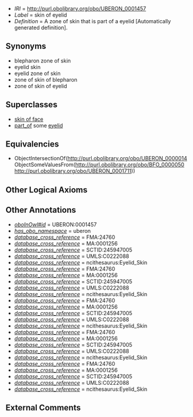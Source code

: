  * *IRI* = http://purl.obolibrary.org/obo/UBERON_0001457
 * *Label* = skin of eyelid
 * *Definition* = A zone of skin that is part of a eyelid [Automatically generated definition].

## Synonyms

 * blepharon zone of skin
 * eyelid skin
 * eyelid zone of skin
 * zone of skin of blepharon
 * zone of skin of eyelid

## Superclasses

 * [skin of face](../../UBERON/21/UBERON_1000021.md)
 * [part_of](../../BFO/50/BFO_0000050.md) some [eyelid](../../UBERON/11/UBERON_0001711.md)

## Equivalencies

 * ObjectIntersectionOf(<http://purl.obolibrary.org/obo/UBERON_0000014> ObjectSomeValuesFrom(<http://purl.obolibrary.org/obo/BFO_0000050> <http://purl.obolibrary.org/obo/UBERON_0001711>))

## Other Logical Axioms


## Other Annotations

 * *[oboInOwl#id](../../id/oboInOwl#id.md)* = UBERON:0001457
 * *[has_obo_namespace](../../ce/oboInOwl#hasOBONamespace.md)* = uberon
 * *[database_cross_reference](../../ef/oboInOwl#hasDbXref.md)* = FMA:24760
 * *[database_cross_reference](../../ef/oboInOwl#hasDbXref.md)* = MA:0001256
 * *[database_cross_reference](../../ef/oboInOwl#hasDbXref.md)* = SCTID:245947005
 * *[database_cross_reference](../../ef/oboInOwl#hasDbXref.md)* = UMLS:C0222088
 * *[database_cross_reference](../../ef/oboInOwl#hasDbXref.md)* = ncithesaurus:Eyelid_Skin
 * *[database_cross_reference](../../ef/oboInOwl#hasDbXref.md)* = FMA:24760
 * *[database_cross_reference](../../ef/oboInOwl#hasDbXref.md)* = MA:0001256
 * *[database_cross_reference](../../ef/oboInOwl#hasDbXref.md)* = SCTID:245947005
 * *[database_cross_reference](../../ef/oboInOwl#hasDbXref.md)* = UMLS:C0222088
 * *[database_cross_reference](../../ef/oboInOwl#hasDbXref.md)* = ncithesaurus:Eyelid_Skin
 * *[database_cross_reference](../../ef/oboInOwl#hasDbXref.md)* = FMA:24760
 * *[database_cross_reference](../../ef/oboInOwl#hasDbXref.md)* = MA:0001256
 * *[database_cross_reference](../../ef/oboInOwl#hasDbXref.md)* = SCTID:245947005
 * *[database_cross_reference](../../ef/oboInOwl#hasDbXref.md)* = UMLS:C0222088
 * *[database_cross_reference](../../ef/oboInOwl#hasDbXref.md)* = ncithesaurus:Eyelid_Skin
 * *[database_cross_reference](../../ef/oboInOwl#hasDbXref.md)* = FMA:24760
 * *[database_cross_reference](../../ef/oboInOwl#hasDbXref.md)* = MA:0001256
 * *[database_cross_reference](../../ef/oboInOwl#hasDbXref.md)* = SCTID:245947005
 * *[database_cross_reference](../../ef/oboInOwl#hasDbXref.md)* = UMLS:C0222088
 * *[database_cross_reference](../../ef/oboInOwl#hasDbXref.md)* = ncithesaurus:Eyelid_Skin
 * *[database_cross_reference](../../ef/oboInOwl#hasDbXref.md)* = FMA:24760
 * *[database_cross_reference](../../ef/oboInOwl#hasDbXref.md)* = MA:0001256
 * *[database_cross_reference](../../ef/oboInOwl#hasDbXref.md)* = SCTID:245947005
 * *[database_cross_reference](../../ef/oboInOwl#hasDbXref.md)* = UMLS:C0222088
 * *[database_cross_reference](../../ef/oboInOwl#hasDbXref.md)* = ncithesaurus:Eyelid_Skin

## External Comments

